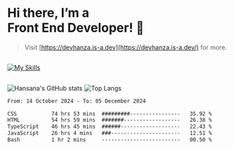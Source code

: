 # Hi there, I’m a<br>Front End Developer! 👋
> Visit [https://devhanza.is-a.dev](https://devhanza.is-a.dev/) for more.

##
[![My Skills](https://skillicons.dev/icons?i=html,css,js,tailwind,sass,bootstrap,ts,angular,nodejs,express,py,wordpress,figma,ps)](https://hansana.is-a.dev)
##
![Hansana's GitHub stats](https://github-readme-stats.vercel.app/api?username=DevHanza\&hide=issues\&show_icons=true&theme=dark)
![Top Langs](https://github-readme-stats.vercel.app/api/top-langs/?username=DevHanza\&layout=compact&theme=dark)

<!--START_SECTION:waka-->

```txt
From: 14 October 2024 - To: 05 December 2024

CSS           74 hrs 53 mins  #########----------------   35.92 %
HTML          54 hrs 59 mins  #######------------------   26.38 %
TypeScript    46 hrs 45 mins  ######-------------------   22.43 %
JavaScript    26 hrs 4 mins   ###----------------------   12.51 %
Bash          1 hr 2 mins     -------------------------   00.50 %
```

<!--END_SECTION:waka-->

